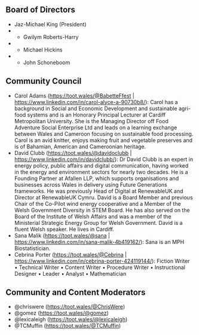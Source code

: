 ## Board of Directors
- Jaz-Michael King (President)
- - Gwilym Roberts-Harry
- - Michael Hickins
- - John Schoneboom

## Community Council
- Carol Adams (https://toot.wales/@BabetteFfest | https://www.linkedin.com/in/carol-alyce-a-90730b8/): Carol has a background in Social and Economic Development and sustainable agri-food systems and is an Honorary Principal Lecturer at Cardiff Metropolitan University. She is the Managing Director off Food Adventure Social Enterprise Ltd  and leads on a  learning exchange between Wales and Cameroon focusing on sustainable food processing. Carol is an avid knitter, enjoys making fruit and vegetable preserves and is of Bahamian, American and Cameroonian heritage.
- David Clubb (https://toot.wales/@davidoclubb | https://www.linkedin.com/in/davidclubb/): Dr David Clubb is an expert in energy policy, public affairs and digital communication, having worked in the energy and environment sectors for nearly two decades. He is a Founding Partner at Afallen LLP, which supports organisations and businesses across Wales in delivery using Future Generations frameworks. He was previously Head of Digital at RenewableUK and Director at RenewableUK Cymru. David is a Board Member and previous Chair of the Co-Pilot wind energy cooperative and a Member of the Welsh Government Diversity in STEM Board. He has also served on the Board of the Institute of Welsh Affairs and was a member of the Ministerial Strategic Energy Group for Welsh Government. David is a fluent Welsh speaker. He lives in Cardiff.
- Sana Malik (https://toot.wales/@sana | https://www.linkedin.com/in/sana-malik-4b419162/): Sana is an MPH Biostatistician.
- Cebrina Porter (https://toot.wales/@Cebrina | https://www.linkedin.com/in/cebrina-porter-424119144/): Fiction Writer • Technical Writer • Content Writer • Procedure Writer • Instructional Designer • Leader • Analyst • Mathematician

## Community and Content Moderators
- @chriswere (https://toot.wales/@ChrisWere)
- @gomez (https://toot.wales/@gomez)
- @lexicaleigh (https://toot.wales/@lexicaleigh)
- @TCMuffin (https://toot.wales/@TCMuffin)
